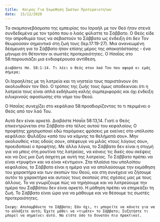 ```yaml
---
title:  Καιρος Για Εκμαθηση Σωστων Προτεραιοτητων
date:  15/12/2020
---
```


Τα σκαμπανεβάσματα της εμπειρίας του Ισραήλ με τον Θεό ήταν στενά συνδεδεμένα με τον τρόπο που ο λαός φύλαττε το Σάββατο. Ο Θεός είδε την απροθυμία τους να σεβαστούν το Σάββατο ως ένδειξη ότι δεν Τον θεωρούσαν σημαντικό στη ζωή τους (Ιερ.17:19-27). Μια ανανεωμένη δέσμευση για το Σάββατο ήταν επίσης μέρος της αποκατάστασης - ένα μήνυμα ότι θέτονταν οι σωστές προτεραιότητες. Ο Ησαΐας στο 58:παρουσιάζει μια ενδιαφέρουσα αντίθεση.

`Διαβάστε Ησ. 58:1-14. Τι λέει ο Θεός στον λαό Του που αφορά κι εμάς σήμερα;`

Οι Ισραηλίτες με τη λατρεία και τη νηστεία τους παριστάνουν ότι ακολουθούν τον Θεό. Ο τρόπος της ζωής τους όμως αποδεικνύει ότι η λατρεία τους είναι απλά εκδήλωση καλής συμπεριφοράς και όχι ένδειξη ειλικρινούς αφοσίωσης στο νόμο του Θεού.

Ο Ησαΐας συνεχίζει στο κεφάλαιο 58:προσδιορίζοντας το τι περιμένει ο Θεός από τον λαό Του.

Αυτό δεν είναι αρκετό. Διαβάστε Ησαΐα 58:13,14. Γιατί ο Θεός επικεντρώνεται στο Σάββατο στο τέλος αυτού του κεφαλαίου; Ο προφήτης χρησιμοποιεί  εδώ παρόμοιες φράσεις με εκείνες στο υπόλοιπο κεφάλαιο: Φυλάξου «από του να κάμνης τα θελήματά σου». Μην ακολουθείς «τας οδούς σου», απέφευγε να μιλάς «τους λόγους σου», προειδοποιεί ο προφήτης. Με άλλα λόγια, το Σάββατο δεν είναι η στιγμή για να μπεις στη ρουτίνα της λατρείας, να κάνεις τις δικές σου σκέψεις και να ζεις μια ζωή άσχετη με αυτή της λατρείας. Το Σάββατο πρέπει να είναι «τρυφήν» και να είναι «έντιμον». Στα πλαίσια του υπολοίπου κεφαλαίου, το Σάββατο είναι η ημέρα για να απολαύσουμε την εκμάθηση του χαρακτήρα και των σκοπών του Θεού, και στη συνέχεια να ζήσουμε αυτόν το χαρακτήρα και αυτούς τους σκοπούς στις σχέσεις μας με τους άλλους. Το να γνωρίζουμε πώς να τηρήσουμε και να λατρεύουμε την ημέρα του Σαββάτου δεν είναι αρκετό. Η μάθηση πρέπει να επηρεάζει τη ζωή. Το Σάββατο είναι ώρα για να μάθουμε και να θέσουμε τις σωστές προτεραιότητες.

`Σκεψη: Απολαμβάνετε το Σάββατο; Εάν όχι, τι μπορείτε να κάνετε για να το αλλάξετε αυτό; Έχετε μάθει να «τιμάτε» το Σάββατο; Συζητήστε τι μπορεί να σημαίνει αυτό. Να είστε όσο το δυνατόν πιο πρακτικοί.`